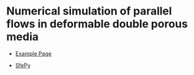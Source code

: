 Numerical simulation of parallel flows in deformable double porous media
========================================================================

* [Example Page](http://sfepy.org/sfepy_examples/example_perfusion_BD2B/)

* [SfePy](https://sfepy.org)
